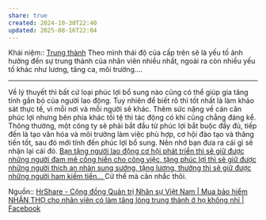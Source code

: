 ```yaml
---
share: true
created: 2024-10-30T22:40
updated: 2025-08-16T22:04
---
```

Khái niệm:: [Trung thành](../../../../%CE%9E%20Kh%C3%A1i%20ni%E1%BB%87m/Trung%20th%C3%A0nh.md)
Theo mình thái độ của cấp trên sẽ là yếu tố ảnh hưởng đến sự trung thành của nhân viên nhiều nhất, ngoài ra còn nhiều yếu tố khác như lương, tăng ca, môi trường....

---
Về lý thuyết thì bất cứ loại phúc lợi bổ sung nào cũng có thể giúp gia tăng tính gắn bó của người lao động. Tuy nhiên để biết rõ thì tốt nhất là làm khảo sát thực tế, vì mỗi nơi và mỗi người sẽ khác. Thêm sức nặng về cán cân phúc lợi nhưng bên phía khác tồi tệ thì tác động có khi cũng chẳng đáng kể. Thông thường, một công ty sẽ phải bắt đầu từ phúc lợi bắt buộc đầy đủ, tiếp đến là tạo văn hóa và môi trường làm việc phù hợp, cơ hội đào tạo và thăng tiến tốt, sau đó mới tính đến phúc lợi bổ sung. Nên nhớ bạn đưa ra cái gì sẽ nhận lại cái đó. [Bạn tặng người lao động cơ hội phát triển thì sẽ giữ được những người đam mê cống hiến cho công việc, tặng phúc lợi thì sẽ giữ được những người thích an nhàn sung sướng, tặng lương, thưởng thì sẽ giữ được những người ham kiếm tiền... ](../../../../T%C3%A2m%20l%C3%BD%20h%E1%BB%8Dc%20qu%E1%BA%A3n%20l%C3%BD%20v%C3%A0%20lao%20%C4%91%E1%BB%99ng/Ng%C6%B0%E1%BB%9Di%20mu%E1%BB%91n%20l%C3%A0m%20vi%E1%BB%87c%20mu%E1%BB%91n%20c%C3%B3%20c%C6%A1%20h%E1%BB%99i%20ph%C3%A1t%20tri%E1%BB%83n.%20Ng%C6%B0%E1%BB%9Di%20mu%E1%BB%91n%20an%20nh%C3%A0n%20sung%20s%C6%B0%E1%BB%9Bng%20mu%E1%BB%91n%20c%C3%B3%20ph%C3%BAc%20l%E1%BB%A3i.%20Ng%C6%B0%E1%BB%9Di%20mu%E1%BB%91n%20c%C3%B3%20ti%E1%BB%81n%20mu%E1%BB%91n%20th%C3%AAm%20l%C6%B0%C6%A1ng,%20th%C6%B0%E1%BB%9Fng.md) Cứ thế mà cân nhắc thôi.

Nguồn:: [HrShare - Cộng đồng Quản trị Nhân sự Việt Nam | Mua bảo hiểm NHÂN THỌ cho nhân viên có làm tăng lòng trung thành ở họ không nhỉ | Facebook](https://www.facebook.com/groups/hrlinkvn/posts/8328578410604779/?comment_id=8328669837262303&reply_comment_id=8331007453695208&notif_id=1730299837513483&notif_t=group_comment)
